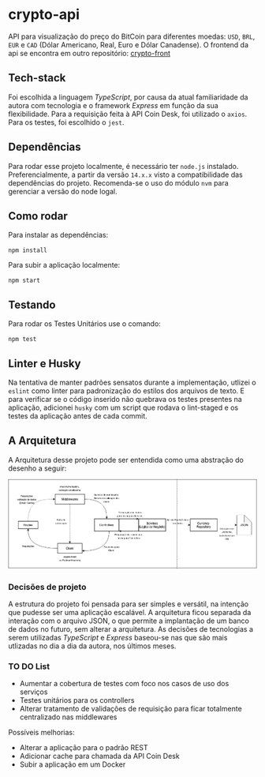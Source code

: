 # crypto-api

API para visualização do preço do BitCoin para diferentes moedas: `USD`, `BRL`, `EUR` e `CAD` (Dólar Americano, Real, Euro e Dólar Canadense). O frontend da api se encontra em outro repositório: [crypto-front](https://github.com/bpoliana/crypto-front)
## Tech-stack

Foi escolhida a linguagem _TypeScript_, por causa da atual familiaridade da autora com tecnologia e o framework _Express_ em função da sua flexibilidade. Para a requisição feita à API Coin Desk, foi utilizado o `axios`. Para os testes, foi escolhido o `jest`. 
## Dependências
Para rodar esse projeto localmente, é necessário ter `node.js` instalado. Preferencialmente, a partir da versão `14.x.x` visto a compatibilidade das dependências do projeto. 
Recomenda-se o uso do módulo `nvm` para gerenciar a versão do node logal. 


## Como rodar 
Para instalar as dependências:
```
npm install
```
Para subir a aplicação localmente: 
```
npm start
```

## Testando 
Para rodar os Testes Unitários use o comando: 
```
npm test
```
## Linter e Husky
Na tentativa de manter padrões sensatos durante a implementação, utlizei o `eslint` como linter para padronização do estilos dos arquivos de texto. E para verificar se o código inserido não quebrava os testes presentes na aplicação, adicionei `husky` com um script que rodava o lint-staged e os testes da aplicação antes de cada commit. 




## A Arquitetura
A Arquitetura desse projeto pode ser entendida como uma abstração do desenho a seguir:

![architecture](https://github.com/bpoliana/crypto-api/blob/main/architecture.png?raw=true)


### Decisões de projeto

A estrutura do projeto foi pensada para ser simples e versátil, na intenção que pudesse ser uma aplicação escalável. A arquitetura ficou separada da interação com o arquivo JSON, o que permite a implantação de um banco de dados no futuro, sem alterar a arquitetura. 
As decisões de tecnologias a serem utilizadas _TypeScript_ e _Express_ baseou-se nas que são mais utlizadas no dia a dia da autora, nos últimos meses.

### TO DO List 

- Aumentar a cobertura de testes com foco nos casos de uso dos serviços 
- Testes unitários para os controllers
- Alterar tratamento de validações de requisição para ficar totalmente centralizado nas middlewares

Possíveis melhorias: 
- Alterar a aplicação para o padrão REST
- Adicionar cache para chamada da API Coin Desk
- Subir a aplicação em um Docker 
